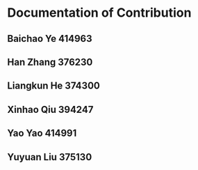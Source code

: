 #  Documentation of Contribution


## Baichao Ye 414963 




## Han Zhang 376230 





## Liangkun He 374300 





## Xinhao Qiu 394247





## Yao Yao 414991





## Yuyuan Liu 375130

